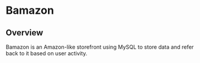 # Bamazon

## Overview

Bamazon is an Amazon-like storefront using MySQL to store data and refer back to it based on user activity.
